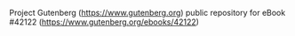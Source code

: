 Project Gutenberg (https://www.gutenberg.org) public repository for eBook #42122 (https://www.gutenberg.org/ebooks/42122)
